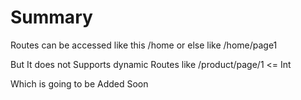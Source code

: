 # Summary

Routes can be accessed like this /home or else like /home/page1

But It does not Supports dynamic Routes like /product/page/1 <= Int

Which is going to be Added Soon
